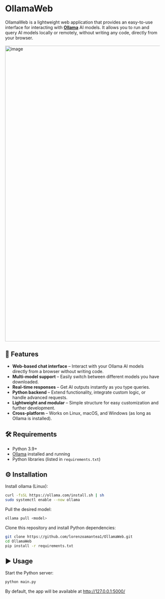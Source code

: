 # OllamaWeb

OllamaWeb is a lightweight web application that provides an easy-to-use interface for interacting with **[Ollama](https://ollama.ai/)** AI models. It allows you to run and query AI models locally or remotely, without writing any code, directly from your browser.  
<br>
<img width="1918" height="963" alt="image" src="https://github.com/user-attachments/assets/1ef083a4-f3ec-4d97-93ac-47b345b8acb5" />
<br>
## 🚀 Features
- **Web-based chat interface** – Interact with your Ollama AI models directly from a browser without writing code.  
- **Multi-model support** – Easily switch between different models you have downloaded.  
- **Real-time responses** – Get AI outputs instantly as you type queries.  
- **Python backend** – Extend functionality, integrate custom logic, or handle advanced requests.  
- **Lightweight and modular** – Simple structure for easy customization and further development.  
- **Cross-platform** – Works on Linux, macOS, and Windows (as long as Ollama is installed).


## 🛠 Requirements
- Python 3.9+
- [Ollama](https://ollama.com/) installed and running
- Python libraries (listed in `requirements.txt`)

## ⚙️ Installation
Install ollama (Linux):
```bash
curl -fsSL https://ollama.com/install.sh | sh
sudo systemctl enable --now ollama
```
Pull the desired model:
```bash
ollama pull <model>
```
Clone this repository and install Python dependencies:
```bash
git clone https://github.com/lorenzoamantea1/OllamaWeb.git
cd OllamaWeb
pip install -r requirements.txt
```

## ▶️ Usage
Start the Python server:

```bash
python main.py
```
By default, the app will be available at http://127.0.0.1:5000/

